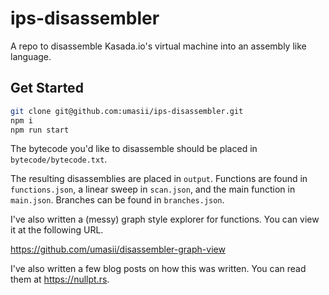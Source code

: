 # ips-disassembler

A repo to disassemble Kasada.io's virtual machine into an assembly like language.

## Get Started

```sh
git clone git@github.com:umasii/ips-disassembler.git
npm i
npm run start
```

The bytecode you'd like to disassemble should be placed in `bytecode/bytecode.txt`.

The resulting disassemblies are placed in `output`. Functions are found in `functions.json`, a linear sweep in `scan.json`, and the main function in `main.json`. Branches can be found in `branches.json`.

I've also written a (messy) graph style explorer for functions. You can view it at the following URL.

https://github.com/umasii/disassembler-graph-view

I've also written a few blog posts on how this was written. You can read them at https://nullpt.rs.
